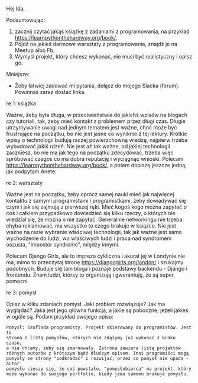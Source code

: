 Hej Ida,

Podsumowując:

1. zacznij czytać jakąś książkę z zadaniami z programowania, na przykład
https://learnpythonthehardway.org/book/,
2. Pójdź na jakieś darmowe warsztaty z programowania, znajdź je na Meetup
albo Fb,
3. Wymyśl projekt, który chcesz wykonać, nie musi być realistyczny i opisz
go.

Mniejsze:

- Żeby łatwiej zadawać mi pytania, dołącz do mojego Slacka (forum).
Powinnaś zaraz dostać linka.

re 1: książka

Ważne, żeby była długa, w przeciwieństwie do jakichś wpisów na blogach
czy tutoriali, tak, żeby mieć kontakt z problemem przez długi czas. Długie
utrzymywanie uwagi nad jednym tematem jest ważne, choć może być
frustrujące na początku, bo nie jest jasne co wyniknie z tej lektury.
Krótkie wpisy o technologii budują raczej powierzchowną wiedzę, najpierw
trzeba wybudować jakiś rdzeń. Nie jest aż tak ważne, od jakiej technologii
zaczniesz, bo nie ma jak tego na początku zdecydować, trzeba więc spróbować
czegoś co ma dobra reputację i wyciągnąć wnioski. Polecam
https://learnpythonthehardway.org/book/, a potem dopiszę jeszcze jedną, jak
podpytam Anetę.

re 2: warsztaty

Ważne jest na początku, żeby oprócz samej nauki mieć jak najwięcej
kontaktu z samymi programistami i programistkami, żeby dowiadywać się czym i
jak się zajmują z pierwszej ręki. Mieć kogoś kogo można zapytać o coś i
całkiem przypadkowo dowiedzieć się kilku rzeczy, o których nie wiedział
się, że można o nie zapytać. Generalnie networkingu nie trzeba chyba
reklamować, ma wszystko to czego brakuje w książce. Nie jest ważne na razie
wybranie właściwej technologii, tak jak ważne jest samo wychodzenie do
ludzi, wo właściwych ludzi i praca nad syndromem oszusta, "impostor
syndrome", między innymi.

Polecam Django Girls, ale to impreza cykliczna i akurat jej w Londynie nie ma,
mimo to przeczytaj stronę https://djangogirls.org/london/ i szukajmy
podobnych. Buduje się tam bloga i poznaje podstawy backendu - Django i
frontendu. Znam ludzi, którzy to organizują i gwarantuję, że są
super pomocni.

re 3: pomysł

Opisz w kilku zdaniach pomysł. Jaki problem rozwiązuje? Jak ma wyglądać?
Jaka jest jego główna funkcja, a jakie są poboczne, jeżeli jakieś w ogóle
są. Podam przykład swojego opisu:

```
Pomysł: Szuflada programisty. Projekt skierowany do programistów. Jest to
strona z listą pomysłów, których nie zdążymy już wykonać z braku czasu,
a nie chcemy, żeby się zmarnowały. Zstrona zawiera listę projektów
różnych autorów z krótszym bądź dłuśzym opisem. Inni programiści mogą
pomysły ze strony "podkradać" i rozwijać, przez co pomysł nie upada - autor
pomysłu cieszy się, że coś powstało, "pomysłobiorca" ma projekt, który
może wykonać do swojego portfolio, kiedy jemu samemu brakuje pomysłu.
```
